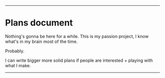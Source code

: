 ---

# Plans document

Nothing's gonna be here for a while. This is my passion project, I know what's in my brain most of the time.

Probably. 

I can write bigger more solid plans if people are interested + playing with what I make. 

---